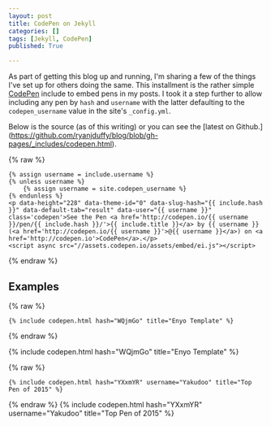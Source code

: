 ```yaml
---
layout: post
title: CodePen on Jekyll
categories: []
tags: [Jekyll, CodePen]
published: True

---
```


As part of getting this blog up and running, I'm sharing a few of the things I've set up for others
doing the same. This installment is the rather simple [CodePen](http://codepen.io) include to embed
pens in my posts. I took it a step further to allow including any pen by `hash` and `username` with
the latter defaulting to the `codepen_username` value in the site's `_config.yml`.

Below is the source (as of this writing) or you can see the [latest on Github.]
(https://github.com/ryanjduffy/blog/blob/gh-pages/_includes/codepen.html).

{% raw %}
```liquid
{% assign username = include.username %}
{% unless username %}
	{% assign username = site.codepen_username %}
{% endunless %}
<p data-height="228" data-theme-id="0" data-slug-hash="{{ include.hash }}" data-default-tab="result" data-user="{{ username }}" class='codepen'>See the Pen <a href='http://codepen.io/{{ username }}/pen/{{ include.hash }}/'>{{ include.title }}</a> by {{ username }} (<a href='http://codepen.io/{{ username }}'>@{{ username }}</a>) on <a href='http://codepen.io'>CodePen</a>.</p>
<script async src="//assets.codepen.io/assets/embed/ei.js"></script>
```
{% endraw %}

## Examples
{% raw %}
```liquid
{% include codepen.html hash="WQjmGo" title="Enyo Template" %}
```
{% endraw %}

{% include codepen.html hash="WQjmGo" title="Enyo Template" %}

{% raw %}
```liquid
{% include codepen.html hash="YXxmYR" username="Yakudoo" title="Top Pen of 2015" %}
```
{% endraw %}
{% include codepen.html hash="YXxmYR" username="Yakudoo" title="Top Pen of 2015" %}

